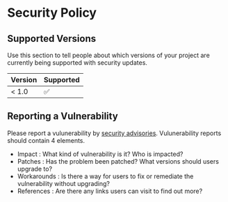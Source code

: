 # Security Policy

## Supported Versions

Use this section to tell people about which versions of your project are
currently being supported with security updates.

| Version | Supported          |
| ------- | ------------------ |
| < 1.0   | :white_check_mark: |

## Reporting a Vulnerability


Please report a vulunerability by [security advisories](https://github.com/kannkyo/nvd-api/security/advisories/new). Vulunerability reports should contain 4 elements.

* Impact : What kind of vulnerability is it? Who is impacted?
* Patches : Has the problem been patched? What versions should users upgrade to?
* Workarounds : Is there a way for users to fix or remediate the vulnerability without upgrading?
* References : Are there any links users can visit to find out more?
